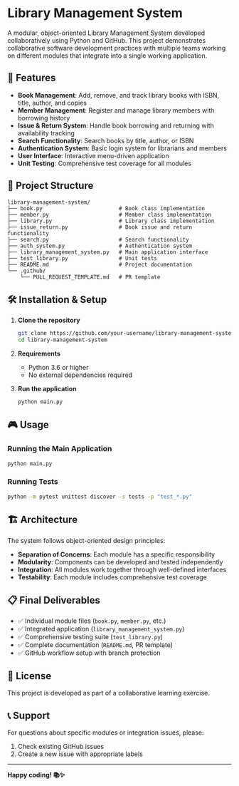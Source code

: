 # Library Management System

A modular, object-oriented Library Management System developed collaboratively using Python and GitHub. This project demonstrates collaborative software development practices with multiple teams working on different modules that integrate into a single working application.

## 🚀 Features

- **Book Management**: Add, remove, and track library books with ISBN, title, author, and copies
- **Member Management**: Register and manage library members with borrowing history
- **Issue & Return System**: Handle book borrowing and returning with availability tracking
- **Search Functionality**: Search books by title, author, or ISBN
- **Authentication System**: Basic login system for librarians and members
- **User Interface**: Interactive menu-driven application
- **Unit Testing**: Comprehensive test coverage for all modules

## 📁 Project Structure

```
library-management-system/
├── book.py                        # Book class implementation
├── member.py                      # Member class implementation  
├── library.py                     # Library class implementation
├── issue_return.py                # Book issue and return functionality
├── search.py                      # Search functionality
├── auth_system.py                 # Authentication system
├── library_management_system.py   # Main application interface
├── test_library.py                # Unit tests
├── README.md                      # Project documentation
└── .github/
    └── PULL_REQUEST_TEMPLATE.md   # PR template
```

## 🛠️ Installation & Setup

1. **Clone the repository**
   ```bash
   git clone https://github.com/your-username/library-management-system.git
   cd library-management-system
   ```

2. **Requirements**
   - Python 3.6 or higher
   - No external dependencies required

3. **Run the application**
   ```bash
   python main.py
   ```

## 🎮 Usage

### Running the Main Application
```bash
python main.py
```

### Running Tests
```bash
python -m pytest unittest discover -s tests -p "test_*.py"
```

## 🏗️ Architecture

The system follows object-oriented design principles:

- **Separation of Concerns**: Each module has a specific responsibility
- **Modularity**: Components can be developed and tested independently  
- **Integration**: All modules work together through well-defined interfaces
- **Testability**: Each module includes comprehensive test coverage

## 📋 Final Deliverables

- ✅ Individual module files (`book.py`, `member.py`, etc.)
- ✅ Integrated application (`library_management_system.py`)
- ✅ Comprehensive testing suite (`test_library.py`)
- ✅ Complete documentation (`README.md`, PR template)
- ✅ GitHub workflow setup with branch protection

## 📄 License

This project is developed as part of a collaborative learning exercise.

## 📞 Support

For questions about specific modules or integration issues, please:
1. Check existing GitHub issues
2. Create a new issue with appropriate labels

---

**Happy coding! 📚✨**
